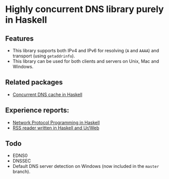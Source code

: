 # Highly concurrent DNS library purely in Haskell

## Features

- This library supports both IPv4 and IPv6 for resolving (`A` and `AAAA`) and transport (using `getaddrinfo`).
- This library can be used for both clients and servers on Unix, Mac and Windows.

## Related packages

- [Concurrent DNS cache in Haskell](https://hackage.haskell.org/package/concurrent-dns-cache)

## Experience reports:

- [Network Protocol Programming in Haskell](http://conferences.sigcomm.org/sigcomm/2017/workshop-netpl.html)
- [RSS reader written in Haskell and Ur/Web](https://www.reddit.com/r/haskell/comments/1ha5dd/rss_reader_written_in_haskell_and_urweb/)

## Todo

- EDNS0
- DNSSEC
- Default DNS server detection on Windows (now included in the `master` branch).
